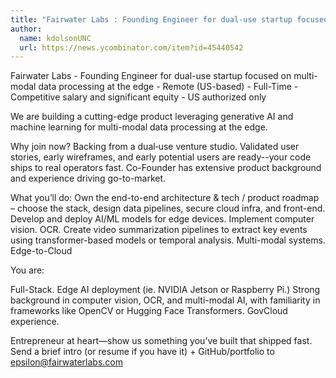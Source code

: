 ```yaml
---
title: "Fairwater Labs : Founding Engineer for dual-use startup focused on multi-modal data processing at the edge"
author:
  name: kdolsonUNC
  url: https://news.ycombinator.com/item?id=45440542
---
```

Fairwater Labs - Founding Engineer for dual-use startup focused on multi-modal data processing at the edge - Remote (US-based) - Full-Time - Competitive salary and significant equity - US authorized only

We are building a cutting-edge product leveraging generative AI and machine learning for multi-modal data processing at the edge.

Why join now? Backing from a dual‑use venture studio. Validated user stories, early wireframes, and early potential users are ready--your code ships to real operators fast. Co-Founder has extensive product background and experience driving go-to-market.

What you’ll do: Own the end-to-end architecture &amp; tech &#x2F; product roadmap – choose the stack, design data pipelines, secure cloud infra, and front-end. Develop and deploy AI&#x2F;ML models for edge devices. Implement computer vision. OCR. Create video summarization pipelines to extract key events using transformer-based models or temporal analysis. Multi-modal systems. Edge-to-Cloud

You are:

Full-Stack. Edge AI deployment (ie. NVIDIA Jetson or Raspberry Pi.) Strong background in computer vision, OCR, and multi-modal AI, with familiarity in frameworks like OpenCV or Hugging Face Transformers. GovCloud experience.

Entrepreneur at heart—show us something you’ve built that shipped fast. Send a brief intro (or resume if you have it) + GitHub&#x2F;portfolio to epsilon@fairwaterlabs.com
<JobApplication />
